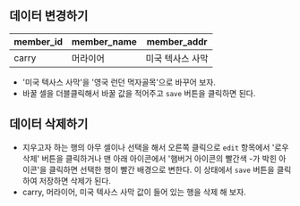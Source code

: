 ## 데이터 변경하기
| member_id | member_name | member_addr |
|-----------|-------------|-------------|
| carry | 머라이어 | 미국 텍사스 사막 |
- '미국 텍사스 사막'을 '영국 런던 먹자골목'으로 바꾸어 보자.
- 바꿀 셀을 더블클릭해서 바꿀 값을 적어주고 `save` 버튼을 클릭하면 된다.

## 데이터 삭제하기
- 지우고자 하는 행의 아무 셀이나 선택을 해서 오른쪽 클릭으로 `edit` 항목에서 '로우삭제' 버튼을 클릭하거나 맨 아래 아이콘에서 '햄버거 아이콘의 빨간색 -가 박힌 아이콘'을 클릭하면 선택한 행이 빨간 배경으로 변한다. 이 상태에서 `save` 버튼을 클릭하여 저장하면 삭제가 된다.
- carry, 머라이어, 미국 텍사스 사막 값이 들어 있는 행을 삭제 해 보자.